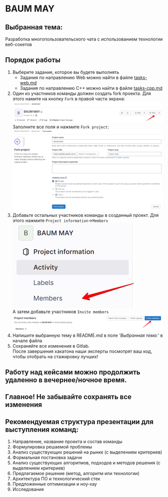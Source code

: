 # BAUM MAY

## Выбранная тема:
Разработка многопользовательского чата с использованием технологии веб-сокетов

## Порядок работы
1. Выберите задание, которое вы будете выполнять
    - Задания по направлению Web можно найти в файле [tasks-web.md](tasks-web.md)  
    - Задания по направлению C++ можно найти в файле [tasks-cpp.md](tasks-cpp.md)
2. Один из участников команды должен создать fork проекта. Для этого намите на кнопку `Fork` в правой части экрана:
![](img/click_fork.png)  
Заполните все поля и нажмите `Fork project`:
![](img/fork_project.png)  
3. Добавьте остальных участников команды в созданный проект. Для этого нажмите `Project information`->`Members`  
![](img/add_members.png)  
А затем добавьте участников `Invite members`
![](/img/invite_members.png)  
4. Напишите выбранную тему в README.md в поле *'Выбранная тема:'* в начале файла
5. Сохраняйте все изменения в Gitlab.  
После завершения хакатона наши эксперты посмотрят ваш код, чтобы отобрать на стажировку лучших!

## Работу над кейсами можно продолжить удаленно в вечернее/ночное время. 
## Главное! Не забывайте сохранять все изменения

## Рекомендуемая структура презентации для выступления команд:

1. Направление, название проекта и состав команды
2. Формулировка решаемой проблемы
3. Анализ существующих решений на рынке (с выделением критериев)
4. Формальная постановка задачи
5. Анализ существующих алгоритмов, подходов и методов решения (с выделением критериев)
6. Предлагаемое решение (метод, алгоритм или технологии)
7. Архитектура ПО и технологический стек
8. Предложенные оптимизации и ноу-хау
9. Исследования